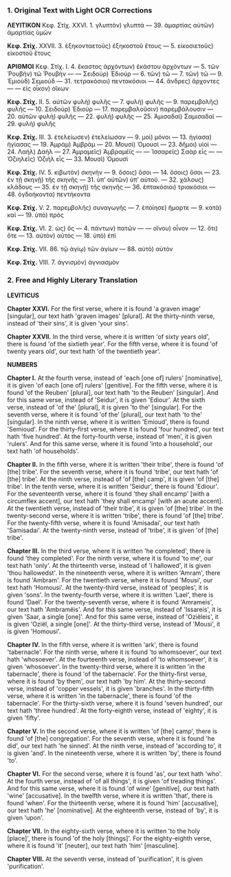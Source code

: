 ### 1. Original Text with Light OCR Corrections

**ΛΕΥΙΤΙΚΟΝ**
Κεφ. Στίχ.
XXVI. 1. γλυπτὸν) γλυπτά
— 39. ἁμαρτίας αὐτῶν) ἀμαρτίας ὑμῶν

**Κεφ. Στίχ.**
XXVII. 3. ἑξηκονταετοῦς) ἑξηκοστοῦ ἔτους
— 5. εἰκοσιετοῦς) εἰκοστοῦ ἔτους

**ΑΡΙΘΜΟΙ**
Κεφ. Στίχ.
Ι. 4. ἕκαστος ἀρχόντων) ἑκάστου ἀρχόντων
— 5. τῶν Ῥουβὴν) τῶ Ῥουβὴν
— — Σειδοὺρ) Ἐδιούρ
— 6. τῶν) τῶ
— 7. τῶν) τῶ
— 9. Ἐμιοὺδ) Σεμιοὺδ
— 31. τετρακόσιοι) πεντακόσιοι
— 44. ἄνδρες) ἄρχοντες
— — εἰς οἶκον) οἴκων

**Κεφ. Στίχ.**
ΙΙ. 5. αὐτῶν φυλὴ) φυλῆς
— 7. φυλὴ) φυλῆς
— 9. παρεμβολῆς) φυλῆς
— 10. Σειδοὺρ) Ἐδιούρ
— 17. παρεμβαλοῦσιν) παρεμβάλουσιν
— 20. αὐτῶν φυλὴ) φυλῆς
— 22. φυλὴ) φυλῆς
— 25. Ἀμισαδαὶ) Σαμισαδαὶ
— 29. φυλὴ) φυλῆς

**Κεφ. Στίχ.**
ΙΙΙ. 3. ἐτελείωσεν) ἐτελείωσαν
— 9. μοὶ) μόνοι
— 13. ἡγίασα) ἡγίασας
— 19. Ἀμρὰμ) Ἀμβρὰμ
— 20. Μουσὶ) Ὁμουσὶ
— 23. δῆμοι) υἱοὶ
— 24. Λαὴλ) Δαὴλ
— 27. Ἀμραμεῖς) Ἀμβραμέϊς
— — Ἰσσαρεῖς) Σαὰρ εἷς
— — Ὀζιηλεῖς) Ὀζιὴλ εἷς
— 33. Μουσὶ) Ὁμουσὶ

**Κεφ. Στίχ.**
IV. 5. κιβωτὸν) σκηνὴν
— 9. ὅσοις) ὅσοι
— 14. ὅσοις) ὅσοι
— 23. ἐν τῇ σκηνῇ) τῆς σκηνῆς
— 31. ὑπ’ αὐτῶν) ὑπ’ αὐτοῦ.
— 32. χάλους) κλάδους
— 35. ἐν τῇ σκηνῇ) τῆς σκηνῆς
— 36. ἑπτακόσιοι) τριακόσιοι
— 48. ὀγδοήκοντα) πεντήκοντα

**Κεφ. Στίχ.**
V. 2. παρεμβολῆς) συναγωγῆς
— 7. ἐποίησε) ἥμαρτε
— 9. κατὰ) καὶ
— 19. ὑπὸ) πρὸς

**Κεφ. Στίχ.**
VI. 2. ὡς) ὃς
— 4. πάντων) πατῶν
— — οἴνου) οἶνον
— 12. ὅτι) ὅτε
— 13. αὐτὸν) αὐτὸς
— 18. ὑπὸ) ἐπὶ

**Κεφ. Στίχ.**
VII. 86. τῷ ἁγίῳ) τῶν ἁγίων
— 88. αὐτὸ) αὐτὸν

**Κεφ. Στίχ.**
VIII. 7. ἁγνισμὸν) ἁγνιασμὸν

### 2. Free and Highly Literary Translation

**LEVITICUS**

**Chapter XXVI.**
For the first verse, where it is found 'a graven image' [singular], our text hath 'graven images' [plural].
At the thirty-ninth verse, instead of 'their sins', it is given 'your sins'.

**Chapter XXVII.**
In the third verse, where it is written 'of sixty years old', there is found 'of the sixtieth year'.
For the fifth verse, where it is found 'of twenty years old', our text hath 'of the twentieth year'.

**NUMBERS**

**Chapter I.**
At the fourth verse, instead of 'each [one of] rulers' [nominative], it is given 'of each [one of] rulers' [genitive].
For the fifth verse, where it is found 'of the Reuben' [plural], our text hath 'to the Reuben' [singular].
And for this same verse, instead of 'Seidur', it is given 'Ediour'.
At the sixth verse, instead of 'of the' [plural], it is given 'to the' [singular].
For the seventh verse, where it is found 'of the' [plural], our text hath 'to the' [singular].
In the ninth verse, where it is written 'Emioud', there is found 'Semioud'.
For the thirty-first verse, where it is found 'four hundred', our text hath 'five hundred'.
At the forty-fourth verse, instead of 'men', it is given 'rulers'.
And for this same verse, where it is found 'into a household', our text hath 'of households'.

**Chapter II.**
In the fifth verse, where it is written 'their tribe', there is found 'of [the] tribe'.
For the seventh verse, where it is found 'tribe', our text hath 'of [the] tribe'.
At the ninth verse, instead of 'of [the] camp', it is given 'of [the] tribe'.
In the tenth verse, where it is written 'Seidur', there is found 'Ediour'.
For the seventeenth verse, where it is found 'they shall encamp' [with a circumflex accent], our text hath 'they shall encamp' [with an acute accent].
At the twentieth verse, instead of 'their tribe', it is given 'of [the] tribe'.
In the twenty-second verse, where it is written 'tribe', there is found 'of [the] tribe'.
For the twenty-fifth verse, where it is found 'Amisadai', our text hath 'Samisadai'.
At the twenty-ninth verse, instead of 'tribe', it is given 'of [the] tribe'.

**Chapter III.**
In the third verse, where it is written 'he completed', there is found 'they completed'.
For the ninth verse, where it is found 'to me', our text hath 'only'.
At the thirteenth verse, instead of 'I hallowed', it is given 'thou hallowedst'.
In the nineteenth verse, where it is written 'Amram', there is found 'Ambram'.
For the twentieth verse, where it is found 'Mousi', our text hath 'Homousi'.
At the twenty-third verse, instead of 'peoples', it is given 'sons'.
In the twenty-fourth verse, where it is written 'Lael', there is found 'Dael'.
For the twenty-seventh verse, where it is found 'Amrameis', our text hath 'Ambramëis'.
And for this same verse, instead of 'Issareis', it is given 'Saar, a single [one]'.
And for this same verse, instead of 'Oziëleis', it is given 'Oziël, a single [one]'.
At the thirty-third verse, instead of 'Mousi', it is given 'Homousi'.

**Chapter IV.**
In the fifth verse, where it is written 'ark', there is found 'tabernacle'.
For the ninth verse, where it is found 'to whomsoever', our text hath 'whosoever'.
At the fourteenth verse, instead of 'to whomsoever', it is given 'whosoever'.
In the twenty-third verse, where it is written 'in the tabernacle', there is found 'of the tabernacle'.
For the thirty-first verse, where it is found 'by them', our text hath 'by him'.
At the thirty-second verse, instead of 'copper vessels', it is given 'branches'.
In the thirty-fifth verse, where it is written 'in the tabernacle', there is found 'of the tabernacle'.
For the thirty-sixth verse, where it is found 'seven hundred', our text hath 'three hundred'.
At the forty-eighth verse, instead of 'eighty', it is given 'fifty'.

**Chapter V.**
In the second verse, where it is written 'of [the] camp', there is found 'of [the] congregation'.
For the seventh verse, where it is found 'he did', our text hath 'he sinned'.
At the ninth verse, instead of 'according to', it is given 'and'.
In the nineteenth verse, where it is written 'by', there is found 'to'.

**Chapter VI.**
For the second verse, where it is found 'as', our text hath 'who'.
At the fourth verse, instead of 'of all things', it is given 'of treading things'.
And for this same verse, where it is found 'of wine' [genitive], our text hath 'wine' [accusative].
In the twelfth verse, where it is written 'that', there is found 'when'.
For the thirteenth verse, where it is found 'him' [accusative], our text hath 'he' [nominative].
At the eighteenth verse, instead of 'by', it is given 'upon'.

**Chapter VII.**
In the eighty-sixth verse, where it is written 'to the holy [place]', there is found 'of the holy [things]'.
For the eighty-eighth verse, where it is found 'it' [neuter], our text hath 'him' [masculine].

**Chapter VIII.**
At the seventh verse, instead of 'purification', it is given 'purification'.